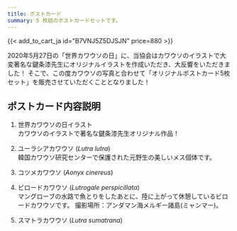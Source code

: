 ```yaml
---
title: ポストカード
summary: 5 枚組のポストカードセットです。
---
```

{{< add_to_cart_ja id="B7VNJ5Z5DJSJN" price=880 >}}

2020年5月27日の「世界カワウソの日」に、当協会はカワウソのイラストで大変著名な鍵条漆先生にオリジナルイラストを作成いただき、大反響をいただきました！
そこで、この度カワウソの写真と合わせて「オリジナルポストカード5枚セット」を販売させていただくこととなりました！

## ポストカード内容説明
1. 世界カワウソの日イラスト  
カワウソのイラストで著名な鍵条漆先生オリジナル作品！

2. ユーラシアカワウソ (*Lutra lutra*)  
韓国カワウソ研究センターで保護された元野生の美しいメス個体です。

3. コツメカワウソ (*Aonyx cinereus*)  

4. ビロードカワウソ (*Lutrogale perspicillata*)  
マングローブの水路で魚とりをしたあとに、陸に上がって休憩しているビロードカワウソです。
撮影場所：アンダマン海メルギー諸島(ミャンマー)。

5. スマトラカワウソ (*Lutra sumatrana*)  

